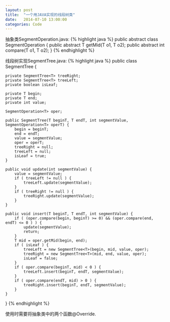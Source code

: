 ```yaml
---
layout: post
title:  "一个用JAVA实现的线段树类"
date:   2014-07-10 13:00:00
categories: Code
---
```


抽象类SegmentOperation.java:
{% highlight java %}
public abstract class SegmentOperation<T> {
	public abstract T getMid(T o1, T o2);
	public abstract int compare(T o1, T o2);
}
{% endhighlight %}

线段树实现SegmentTree.java:
{% highlight java %}
public class SegmentTree<T> {

	private SegmentTree<T> treeRight;
	private SegmentTree<T> treeLeft;
	private boolean isLeaf;

	private T begin;
	private T end;
	private int value;

	SegmentOperation<T> oper;

	public SegmentTree(T beginT, T endT, int segmentValue, SegmentOperation<T> operT) {
		begin = beginT;
		end = endT;
		value = segmentValue;
		oper = operT;
		treeRight = null;
		treeLeft = null;
		isLeaf = true;
	}

	public void update(int segmentValue) {
		value = segmentValue;
		if ( treeLeft != null ) {
			treeLeft.update(segmentValue);
		}
		if ( treeRight != null ) {
			treeRight.update(segmentValue);
		}
	}

	public void insert(T beginT, T endT, int segmentValue) {
		if ( (oper.compare(begin, beginT) >= 0) && (oper.compare(end, endT) <= 0 ) ) {
			update(segmentValue);
			return;
		}
		T mid = oper.getMid(begin, end);
		if ( isLeaf ) {
			treeLeft = new SegmentTree<T>(begin, mid, value, oper);
			treeRight = new SegmentTree<T>(mid, end, value, oper);
			isLeaf = false;
		}
		if ( oper.compare(beginT, mid) < 0 ) {
			treeLeft.insert(beginT, endT, segmentValue);
		}
		if ( oper.compare(endT, mid) > 0 ) {
			treeRight.insert(beginT, endT, segmentValue);
		}
	}
}
{% endhighlight %}

使用时需要将抽象类中的两个函数@Override.

